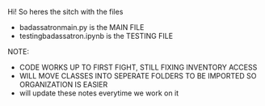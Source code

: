 Hi! So heres the sitch with the files
- badassatronmain.py is the MAIN FILE
- testingbadassatron.ipynb is the TESTING FILE

NOTE:
- CODE WORKS UP TO FIRST FIGHT, STILL FIXING INVENTORY ACCESS
- WILL MOVE CLASSES INTO SEPERATE FOLDERS TO BE IMPORTED SO ORGANIZATION IS EASIER
- will update these notes everytime we work on it